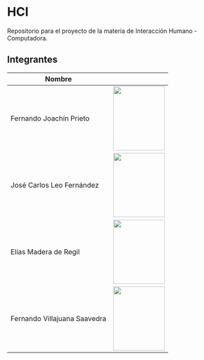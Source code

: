# HCI
Repositorio para el proyecto de la materia de Interacción Humano - Computadora.

## Integrantes

| Nombre                        | <!-- -->                                                     |
| ----------------------------- | ------------------------------------------------------------ |
| Fernando Joachín Prieto       | <img src="./team/foto-joachin.jpeg" width="120" height="150"> |
| José Carlos Leo Fernández     | <img src="./team/foto-leo.jpeg" width="120" height="150">   |
| Elías Madera de Regil         | <img src="./team/foto-elias.jpeg" width="120" height="150">  |
| Fernando Villajuana Saavedra  | <img src="./team/foto-villajuana.jpeg" width="120" height="150">    |
